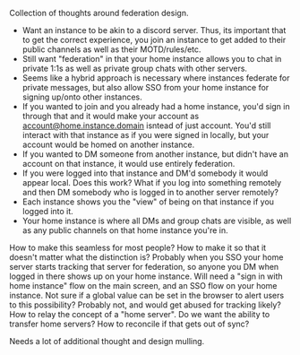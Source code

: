 Collection of thoughts around federation design.

 - Want an instance to be akin to a discord server. Thus, its important that to get the correct experience, you join an instance to get added to their public channels as well as their MOTD/rules/etc.
 - Still want "federation" in that your home instance allows you to chat in private 1:1s as well as private group chats with other servers.
 - Seems like a hybrid approach is necessary where instances federate for private messages, but also allow SSO from your home instance for signing up/onto other instances.
 - If you wanted to join and you already had a home instance, you'd sign in through that and it would make your account as account@home.instance.domain isntead of just account. You'd still interact with that instance as if you were signed in locally, but your account would be homed on another instance.
 - If you wanted to DM someone from another instance, but didn't have an account on that instance, it would use entirely federation.
 - If you were logged into that instance and DM'd somebody it would appear local. Does this work? What if you log into something remotely and then DM somebody who is logged in to another server remotely?
 - Each instance shows you the "view" of being on that instance if you logged into it.
 - Your home instance is where all DMs and group chats are visible, as well as any public channels on that home instance you're in.

How to make this seamless for most people? How to make it so that it doesn't matter what the distinction is? Probably when you SSO your home server starts tracking that server for federation, so anyone you DM when logged in there shows up on your home instance. Will need a "sign in with home instance" flow on the main screen, and an SSO flow on your home instance. Not sure if a global value can be set in the browser to alert users to this possibility? Probably not, and would get abused for tracking likely? How to relay the concept of a "home server". Do we want the ability to transfer home servers? How to reconcile if that gets out of sync?

Needs a lot of additional thought and design mulling.
